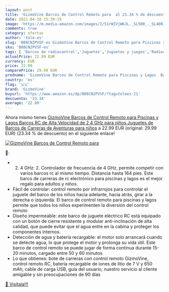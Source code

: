 ```yaml
---
layout: post
title: 'GizmoVine Barcos de Control Remoto para  al 23.34 % de descuento'
date: 2021-04-18 15:39:19
image: 'https://m.media-amazon.com/images/I/51rWIVjWKJL._SL500_._SL400_.jpg'
comments: true
category: ofertas
author: 'tole.es'
slug: 'B08CN2PVSF-es GizmoVine Barcos de Control Remoto para Piscinas y Lagos...'
sku: 'B08CN2PVSF-es'
tags: [ 'Barcos de radiocontrol','Juguetes','Juguetes y juegos','Radiocontrol','Vehículos de juguete para niños','gizmovine','juguetes', ]
actualPrice: 22.99 EUR
currency: EUR
price: 22.99
comparePrice: 29.99 EUR
prodname: 'GizmoVine Barcos de Control Remoto para Piscinas y Lagos  Barcos RC de Alta Velocidad de 2 4 GHz para niños  Juguetes de Barcos de Carreras de Aventuras para niños'
country: 'es'
flag: '🇪🇸'
brand: 'GizmoVine'
buyurl: 'https://www.amazon.es/dp/B08CN2PVSF/?tag=tolees-21'
descuento: '23.34'
average: '22.99'
---
```


Ahora mismo tienes [GizmoVine Barcos de Control Remoto para Piscinas y Lagos  Barcos RC de Alta Velocidad de 2 4 GHz para niños  Juguetes de Barcos de Carreras de Aventuras para niños](https://www.amazon.es/dp/B08CN2PVSF/?tag=tolees-21) a 22.99 EUR (original: 29.99 EUR) (23.34 %  de descuento) en el siguiente enlace!

[![GizmoVine Barcos de Control Remoto para ](https://m.media-amazon.com/images/I/51rWIVjWKJL._SL500_._SL400_.jpg)](https://www.amazon.es/dp/B08CN2PVSF/?tag=tolees-21)

🔎:

- 2. 4 GHz: 2. Controlador de frecuencia de 4 GHz, permite competir con varios barcos rc al mismo tiempo. Distancia hasta 164 pies. Este barco de carreras de rc electrónico para piscinas y lagos es el mejor regalo para adultos y niños.
- Fácil de controlar: control remoto por infrarrojos para controlar el juguete del barco de los niños hacia adelante, hacia atrás, girar a la derecha o izquierda. El barco de control remoto para piscinas y lagos permite que todos los niños experimenten la diversión del control remoto
- Diseño impermeable: este barco de juguete eléctrico RC está equipado con un botón de cierre resistente y modular anti-inclinación de alta calidad, que puede evitar que el agua entre en la cabina y proteger los componentes internos.
- Detección de agua y batería recargable: el motor solo arrancará cuando se detecte agua, lo que protege el motor y prolonga su vida útil. Este barco de control remoto se puede jugar de forma continua durante 15-20 minutos, cargado entre 50 y 60 minutos
- Lo que obtienes: bote de carreras con control remoto GizmoVine, control remoto RC, batería recargable de iones de litio de 7 V y 650 mAh, cable de carga USB, guía del usuario, nuestro servicio al cliente amigable y sin preocupaciones de 90 días

[🛒 Visítala!!!](https://www.amazon.es/dp/B08CN2PVSF/?tag=tolees-21)
